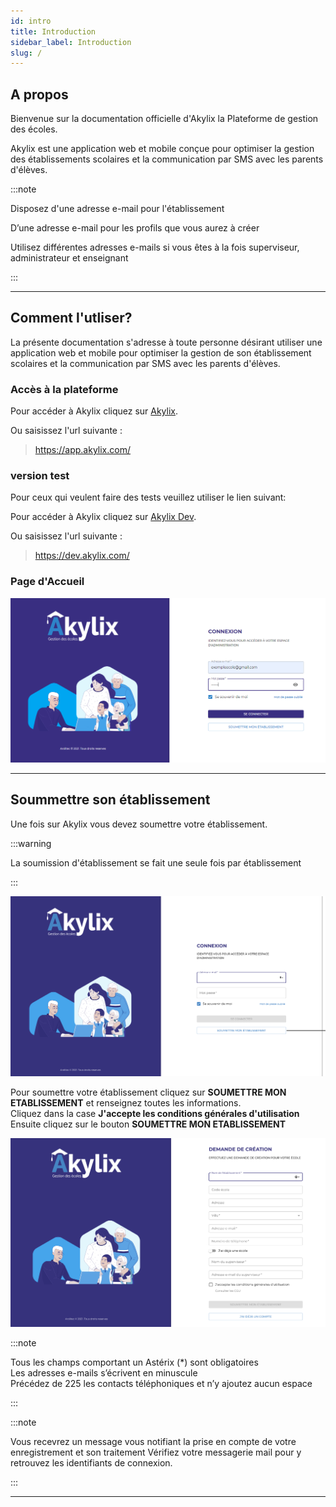 ```yaml
---
id: intro
title: Introduction
sidebar_label: Introduction
slug: /
---
```



## A propos

Bienvenue sur la documentation officielle d'Akylix la Plateforme de gestion des écoles.

Akylix est une application web et mobile conçue pour optimiser la gestion des établissements scolaires et la communication par SMS avec les parents d'élèves.

:::note

Disposez d'une adresse e-mail pour l'établissement

D’une adresse e-mail pour les profils que vous aurez à créer

Utilisez différentes adresses e-mails si vous êtes à la fois superviseur, administrateur et enseignant

:::

---

## Comment l'utliser?

La présente documentation s'adresse à toute personne désirant utiliser une application web et mobile pour optimiser la gestion de son établissement scolaires et la communication par SMS avec les parents d'élèves.

### Accès à la plateforme 

Pour accéder à Akylix cliquez sur [Akylix](https://app.akylix.com/).

Ou saisissez l'url suivante :

> https://app.akylix.com/

### version test
 
Pour ceux qui veulent faire des tests veuillez utiliser le lien suivant:

Pour accéder à Akylix cliquez sur [Akylix Dev](https://dev.akylix.com/).

Ou saisissez l'url suivante :

> https://dev.akylix.com/

### Page d'Accueil


![img](../static/img/PageAccueildiallo.PNG)


---

## Soummettre son établissement

Une fois sur Akylix vous devez soumettre votre établissement.

:::warning

La soumission d'établissement se fait une seule fois par établissement

:::

![img](../static/img/Connexion.png)

Pour soumettre votre établissement cliquez sur **SOUMETTRE MON ETABLISSEMENT** et renseignez toutes les informations. <br />
Cliquez dans la case **J'accepte les conditions générales d'utilisation**<br />
Ensuite cliquez sur le bouton **SOUMETTRE MON ETABLISSEMENT**

![img](../static/img/Soumettre.png)

:::note

Tous les champs comportant un Astérix (*) sont obligatoires<br />
Les adresses e-mails s’écrivent en minuscule<br />
Précédez de 225 les contacts téléphoniques et n’y ajoutez aucun espace

:::

<!-- ![img](../static/img/Soumissiondiallo.PNG) -->

:::note

Vous recevrez un message vous notifiant la prise en compte de votre enregistrement et son traitement
Vérifiez votre messagerie mail pour y retrouvez les identifiants de connexion.

:::

---